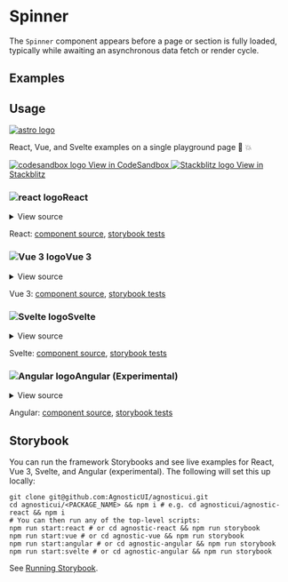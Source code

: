 # Spinner

The `Spinner` component appears before a page or section is fully loaded, typically while awaiting an asynchronous data fetch or render cycle.

<div class="mbs24"></div>

## Examples

<div class="mbe24"></div>

<SpinnerExamples />

<script setup>
import SpinnerExamples from '../../components/SpinnerExamples.vue'
import { Alert } from "agnostic-vue";
</script>

<div class="mbe32"></div>

## Usage

<div class="flex mbs40 mbe24">
  <a href="https://astro.build/" class="flex-shrink-0" target="_blank"><img style="width: var(--fluid-80)" src="/images/astro-logo-light.svg" alt="astro logo"></a>
  <p class="mis16">React, Vue, and Svelte examples on a single playground page 🚀 💥</p>
</div>
<div class="playgrounds flex mbe32">
  <a class="btn btn-rounded" style="background-color: var(--agnostic-dark); color: var(--agnostic-light)" href="https://codesandbox.io/s/github/AgnosticUI/agnosticui/tree/master/playgrounds/Spinner?file=/README.md" target="_blank">
    <img src="/images/codesandbox.svg" alt="codesandbox logo" class="mie8"> View in CodeSandbox
  </a>
  <a class="btn btn-rounded" style="background-color: var(--agnostic-primary); color: var(--agnostic-light)" href="https://stackblitz.com/github/AgnosticUI/agnosticui/tree/master/playgrounds/Spinner?file=/README.md" target="_blank">
    <img src="/images/stackblitz.svg" alt="Stackblitz logo" class="mie4"> View in Stackblitz
  </a>
</div>

<div class="flex">
  <h3 id="react" tabindex="-1">
    <img src="/images/React-icon.svg" alt="react logo">React
  </h3>
</div>

<details class="disclose disclose-bordered">
<summary class="disclose-title">View source</summary>

```jsx
import "agnostic-react/dist/common.min.css";
import "agnostic-react/dist/esm/index.css";
import { Spinner } from "agnostic-react";
export const YourComponent = () => (
  <div>
    <Spinner />
    <Spinner size="small" />
    <Spinner size="large" />
    <Spinner size="xlarge" />
  </div>
)
```
</details>

React: [component source](https://github.com/AgnosticUI/agnosticui/blob/master/agnostic-react/src/Spinner.tsx), [storybook tests](https://github.com/AgnosticUI/agnosticui/blob/master/agnostic-react/src/stories/Spinner.stories.tsx)

<div class="mbe32"></div>

<div class="flex">
  <h3 id="vue-3" tabindex="-1">
    <img src="/images/Vue-icon.svg" alt="Vue 3 logo">Vue 3
  </h3>
</div>

<details class="disclose disclose-bordered">
<summary class="disclose-title">View source</summary>

```vue
<script setup>
import "agnostic-vue/dist/common.min.css";
import "agnostic-vue/dist/index.css";
import { Spinner } from "agnostic-vue";
</script>
<template>
  <Spinner />
  <Spinner size="small" />
  <Spinner size="large" />
  <Spinner size="xlarge" />
</template>
```
</details>

Vue 3: [component source](https://github.com/AgnosticUI/agnosticui/blob/master/agnostic-vue/src/components/Spinner.vue), [storybook tests](https://github.com/AgnosticUI/agnosticui/blob/master/agnostic-vue/src/stories/Spinner.stories.js)

<div class="mbe24"></div>

<div class="flex">
  <h3 id="svelte" tabindex="-1">
    <img src="/images/Svelte-icon.svg" alt="Svelte logo">Svelte
  </h3>
</div>

<details class="disclose disclose-bordered">
<summary class="disclose-title">View source</summary>

```html
<script>
  import 'agnostic-svelte/css/common.min.css';
  import { Spinner } from "agnostic-svelte";
</script>
<div>
  <Spinner />
  <Spinner size="small" />
  <Spinner size="large" />
  <Spinner size="xlarge" />
</div>
```
</details>

Svelte: [component source](https://github.com/AgnosticUI/agnosticui/blob/master/agnostic-svelte/src/lib/components/Spinner/Spinner.svelte), [storybook tests](https://github.com/AgnosticUI/agnosticui/blob/master/agnostic-svelte/src/lib/components/Spinner/Spinner.stories.js)

<div class="flex">
  <h3 id="angular" tabindex="-1">
    <img src="/images/Angular-icon.svg" alt="Angular logo">Angular (Experimental)
  </h3>
</div>

<details class="disclose disclose-bordered">
<summary class="disclose-title">View source</summary>

In your Angular configuration (likely `angular.json`) ensure you're including
the common AgnosticUI styles:

<div class="mbe16"></div>

` "styles": ["agnostic-angular/common.min.css"],`

<div class="mbe24"></div>

Add AgnosticUI's `AgModule` module:

```js{3,9}
import { NgModule } from '@angular/core';
import { BrowserModule } from '@angular/platform-browser';
import { AgModule } from 'agnostic-angular';

import { AppComponent } from './app.component';

@NgModule({
  declarations: [AppComponent],
  imports: [BrowserModule, AgModule],
  providers: [],
  bootstrap: [AppComponent],
})
export class AppModule {}
```

Now you can use in your components:

```js
import { Component } from '@angular/core';

@Component({
  selector: 'your-component',
  template: `<div>
    <ag-spinner></ag-spinner>
    <ag-spinner size="small"></ag-spinner>
    <ag-spinner size="large"></ag-spinner>
    <ag-spinner size="xlarge"></ag-spinner>
  </div>`
})
export class YourComponent {}
```
</details>

Angular: [component source](https://github.com/AgnosticUI/agnosticui/blob/master/agnostic-angular/libs/ag/src/lib/spinner.component.ts), [storybook tests](https://github.com/AgnosticUI/agnosticui/blob/master/agnostic-angular/libs/ag/src/lib/spinner.component.stories.ts)

<div class="mbe32"></div>

## Storybook

You can run the framework Storybooks and see live examples for React, Vue 3, Svelte, and Angular (experimental). The following will set this up locally:

```shell
git clone git@github.com:AgnosticUI/agnosticui.git
cd agnosticui/<PACKAGE_NAME> && npm i # e.g. cd agnosticui/agnostic-react && npm i
# You can then run any of the top-level scripts:
npm run start:react # or cd agnostic-react && npm run storybook
npm run start:vue # or cd agnostic-vue && npm run storybook
npm run start:angular # or cd agnostic-angular && npm run storybook
npm run start:svelte # or cd agnostic-angular && npm run storybook
```

See [Running Storybook](https://github.com/AgnosticUI/agnosticui/blob/master/CONTRIBUTING.md#usage).
